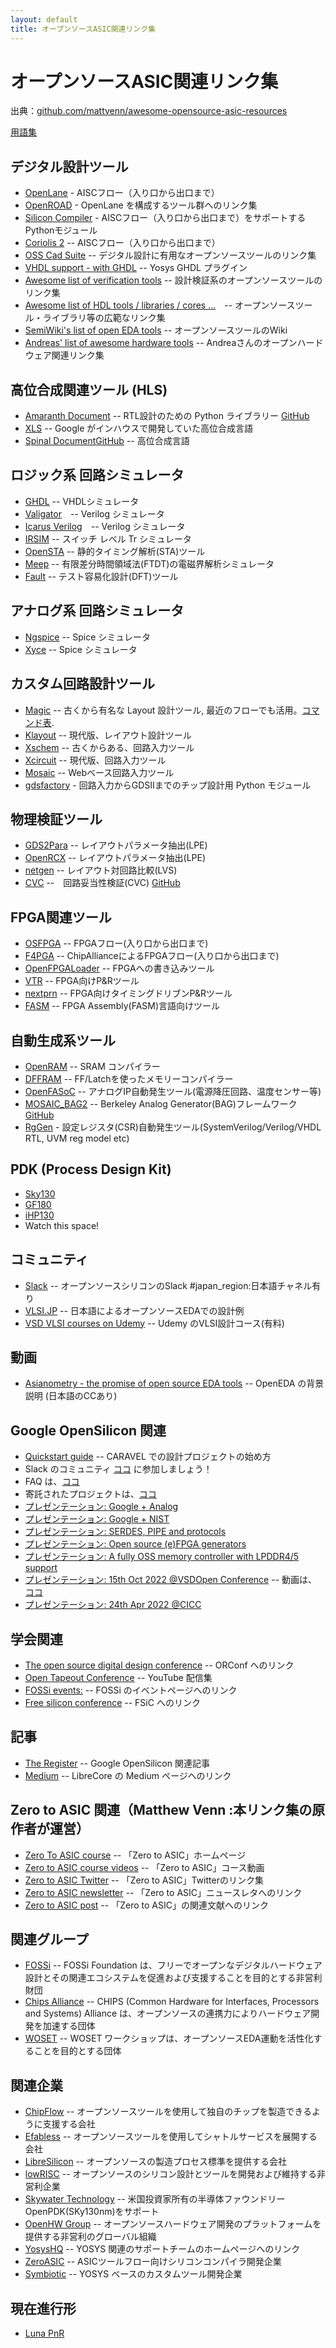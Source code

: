 ```yaml
---
layout: default
title: オープンソースASIC関連リンク集
---
```

# オープンソースASIC関連リンク集

出典：[github.com/mattvenn/awesome-opensource-asic-resources](github.com/mattvenn/awesome-opensource-asic-resources) 

[用語集](https://zerotoasiccourse.com/terminology/)

## デジタル設計ツール

* [OpenLane](https://openlane.readthedocs.io/en/latest/) - AISCフロー（入り口から出口まで）
* [OpenROAD](https://github.com/The-OpenROAD-Project) - OpenLane を構成するツール群へのリンク集
* [Silicon Compiler](https://www.siliconcompiler.com/) - AISCフロー（入り口から出口まで）をサポートするPythonモジュール
* [Coriolis 2](http://coriolis.lip6.fr/) -- AISCフロー（入り口から出口まで）
* [OSS Cad Suite](https://github.com/YosysHQ/oss-cad-suite-build) -- デジタル設計に有用なオープンソースツールのリンク集
* [VHDL support - with GHDL](https://docs.google.com/document/d/1RAQWjmxpJndlEJdLWXK8irIqWuYTstqu7pU3tOIFccc/edit) -- Yosys GHDL プラグイン
* [Awesome list of verification tools](https://github.com/troyguo/awesome-dv) -- 設計検証系のオープンソースツールのリンク集
* [Awesome list of HDL tools / libraries / cores ...](https://hdl.github.io/awesome/)　-- オープンソースツール・ライブラリ等の広範なリンク集
* [SemiWiki's list of open EDA tools](https://semiwiki.com/wikis/industry-wikis/eda-open-source-tools-wiki/) -- オープンソースツールのWiki
* [Andreas' list of awesome hardware tools](https://github.com/aolofsson/awesome-hardware-tools) -- Andreaさんのオープンハードウェア関連リンク集

## 高位合成関連ツール (HLS)

* [Amaranth Document](https://amaranth-lang.org/docs/amaranth/latest/) -- RTL設計のための Python ライブラリー [GitHub](https://github.com/amaranth-lang) 
* [XLS](https://google.github.io/xls/) -- Google がインハウスで開発していた高位合成言語
* [Spinal Document](https://spinalhdl.github.io/SpinalDoc-RTD/master/index.html)[GitHub](https://github.com/SpinalHDL/SpinalHDL) -- 高位合成言語

## ロジック系 回路シミュレータ

* [GHDL](https://github.com/ghdl/ghdl) -- VHDLシミュレータ
* [Valigator](https://github.com/verilator/verilator)　-- Verilog シミュレータ
* [Icarus Verilog](https://github.com/steveicarus/iverilog)　-- Verilog シミュレータ
* [IRSIM](http://opencircuitdesign.com/irsim/index.html) -- スイッチ レベル Tr シミュレータ
* [OpenSTA](https://github.com/The-OpenROAD-Project/OpenSTA) -- 静的タイミング解析(STA)ツール
* [Meep](https://github.com/NanoComp/meep) -- 有限差分時間領域法(FTDT)の電磁界解析シミュレータ
* [Fault](https://github.com/AUCOHL/Fault) -- テスト容易化設計(DFT)ツール

## アナログ系 回路シミュレータ

* [Ngspice](http://ngspice.sourceforge.net/) -- Spice シミュレータ
* [Xyce](https://xyce.sandia.gov/) -- Spice シミュレータ

## カスタム回路設計ツール

* [Magic](http://opencircuitdesign.com/magic/) -- 古くから有名な Layout 設計ツール, 最近のフローでも活用。[コマンド表](https://github.com/hpretl/iic-osic/blob/main/magic-cheatsheet/magic_cheatsheet.pdf).
* [Klayout](https://www.klayout.de/) -- 現代版、レイアウト設計ツール
* [Xschem](https://xschem.sourceforge.io/stefan/index.html) -- 古くからある、回路入力ツール
* [Xcircuit](https://github.com/RTimothyEdwards/xcircuit/) -- 現代版、回路入力ツール
* [Mosaic](https://nyancad.github.io/Mosaic/) -- Webベース回路入力ツール
* [gdsfactory](https://gdsfactory.github.io/gdsfactory/) -  回路入力からGDSIIまでのチップ設計用 Python モジュール

## 物理検証ツール

* [GDS2Para](https://github.com/purdue-onchip/gds2Para) -- レイアウトパラメータ抽出(LPE)
* [OpenRCX](https://github.com/The-OpenROAD-Project/OpenRCX) -- レイアウトパラメータ抽出(LPE)
* [netgen](https://github.com/RTimothyEdwards/netgen) -- レイアウト対回路比較(LVS)
* [CVC](https://shuharisystem.com/?page_id=185) --　回路妥当性検証(CVC) [GitHub](https://github.com/d-m-bailey/cvc)

## FPGA関連ツール
* [OSFPGA](https://github.com/os-fpga) -- FPGAフロー(入り口から出口まで)
* [F4PGA](https://github.com/chipsalliance/f4pga) -- ChipAllianceによるFPGAフロー(入り口から出口まで)
* [OpenFPGALoader](https://github.com/trabucayre/openFPGALoader) -- FPGAへの書き込みツール
* [VTR](https://github.com/verilog-to-routing/vtr-verilog-to-routing) -- FPGA向けP&Rツール
* [nextprn](https://github.com/YosysHQ/nextpnr) -- FPGA向けタイミングドリブンP&Rツール
* [FASM](https://github.com/chipsalliance/fasm) -- FPGA Assembly(FASM)言語向けツール


## 自動生成系ツール

* [OpenRAM](https://openram.soe.ucsc.edu/) -- SRAM コンパイラー
* [DFFRAM](https://github.com/Cloud-V/DFFRAM) -- FF/Latchを使ったメモリーコンパイラー
* [OpenFASoC](https://github.com/idea-fasoc/OpenFASOC) -- アナログIP自動発生ツール(電源降圧回路、温度センサー等)
* [MOSAIC_BAG2](https://mosaic_group.gitlab.io/mosaic_BAG/virtuoso_template) -- Berkeley Analog Generator(BAG)フレームワーク [GitHub](https://gitlab.com/mosaic_group/mosaic_BAG/virtuoso_template)
* [RgGen](https://github.com/rggen/rggen) - 設定レジスタ(CSR)自動発生ツール(SystemVerilog/Verilog/VHDL RTL, UVM reg model etc)

## PDK (Process Design Kit)

* [Sky130](https://skywater-pdk.readthedocs.io/en/main/)
* [GF180](https://github.com/google/gf180mcu-pdk)
* [iHP130](https://github.com/IHP-GmbH/IHP-Open-PDK)
* Watch this space!

## コミュニティ

* [Slack](https://join.slack.com) -- オープンソースシリコンのSlack #japan_region:日本語チャネル有り
* [VLSI.JP](https://vlsi.jp/) -- 日本語によるオープンソースEDAでの設計例
* [VSD VLSI courses on Udemy](https://www.udemy.com/course/vlsi-academy-custom-layout/) -- Udemy のVLSI設計コース(有料)

## 動画

* [Asianometry - the promise of open source EDA tools](https://www.youtube.com/watch?v=OmEbzRp_NGg) -- OpenEDA の背景説明 (日本語のCCあり)

## Google OpenSilicon 関連

* [Quickstart guide](https://caravel-user-project.readthedocs.io/en/latest/quickstart.html) -- CARAVEL での設計プロジェクトの始め方
* Slack のコミュニティ [ココ](https://join.slack.com/) に参加しましょう！
* FAQ は、[ココ](https://docs.google.com/document/d/1Y7LuP_0dJ_vmD8G_Twc6qc97fj7aW5pRV5nAjN2oOUk/edit#heading=h.dabsoa4nkp71)
* 寄託されたプロジェクトは、[ココ](https://platform.efabless.com/projects/public) 
* [プレゼンテーション: Google + Analog](https://bit.ly/goog-analog)
* [プレゼンテーション: Google + NIST](https://bit.ly/goog-nist)
* [プレゼンテーション: SERDES, PIPE and protocols](https://bit.ly/open-pipe-talk)
* [プレゼンテーション: Open source (e)FPGA generators](https://bit.ly/goog-fpga-22q3)
* [プレゼンテーション: A fully OSS memory controller with LPDDR4/5 support](https://bit.ly/ops21-litedram)
* [プレゼンテーション: 15th Oct 2022 @VSDOpen Conference](https://bit.ly/vsdopen22-goog) -- 動画は、[ココ](https://bit.ly/vsdopen22-goog-video)
* [プレゼンテーション: 24th Apr 2022 @CICC](https://bit.ly/cicc22-edu-goog)

## 学会関連

* [The open source digital design conference](https://orconf.org/) -- ORConf へのリンク
* [Open Tapeout Conference](https://www.youtube.com/playlist?list=PLyynFETmdQDQdLCIu_HJBFNY17AAFp5W7) -- YouTube 配信集
* [FOSSi events:](https://www.fossi-foundation.org/events) -- FOSSi のイベントページへのリンク
* [Free silicon conference](https://wiki.f-si.org/index.php?title=Main_Page) -- FSiC へのリンク

## 記事

* [The Register](https://www.theregister.com/2020/07/03/open_chip_hardware/) -- Google OpenSilicon 関連記事
* [Medium](https://medium.com/librecores) -- LibreCore の Medium ページへのリンク

## Zero to ASIC 関連（Matthew Venn :本リンク集の原作者が運営）

* [Zero To ASIC course](https://zerotoasiccourse.com/) -- 「Zero to ASIC」ホームページ
* [Zero to ASIC course videos](https://www.youtube.com/zerotoasic) -- 「Zero to ASIC」コース動画
* [Zero to ASIC Twitter](https://twitter.com/matthewvenn/lists) -- 「Zero to ASIC」Twitterのリンク集
* [Zero to ASIC newsletter](https://zerotoasiccourse.com/newsletter/) -- 「Zero to ASIC」ニュースレタへのリンク
* [Zero to ASIC post](https://zerotoasiccourse.com/post/) -- 「Zero to ASIC」の関連文献へのリンク

## 関連グループ

* [FOSSi](https://www.fossi-foundation.org/) -- FOSSi Foundation は、フリーでオープンなデジタルハードウェア設計とその関連エコシステムを促進および支援することを目的とする非営利財団
* [Chips Alliance](https://chipsalliance.org/) -- CHIPS (Common Hardware for Interfaces, Processors and Systems) Alliance は、オープンソースの連携力によりハードウェア開発を加速する団体
* [WOSET](https://woset-workshop.github.io/) -- WOSET ワークショップは、オープンソースEDA運動を活性化することを目的とする団体

## 関連企業

* [ChipFlow](https://www.chipflow.io/) -- オープンソースツールを使用して独自のチップを製造できるように支援する会社
* [Efabless](https://efabless.com/) -- オープンソースツールを使用してシャトルサービスを展開する会社
* [LibreSilicon](https://libresilicon.com/) -- オープンソースの製造プロセス標準を提供する会社
* [lowRISC](https://lowrisc.org/open-silicon/) -- オープンソースのシリコン設計とツールを開発および維持する非営利企業
* [Skywater Technology](https://www.skywatertechnology.com/) -- 米国投資家所有の半導体ファウンドリー OpenPDK(SKy130nm)をサポート
* [OpenHW Group](https://www.openhwgroup.org/) -- オープンソースハードウェア開発のプラットフォームを提供する非営利のグローバル組織
* [YosysHQ](https://www.yosyshq.com/) -- YOSYS 関連のサポートチームのホームページへのリンク
* [ZeroASIC](https://www.zeroasic.com/) -- ASICツールフロー向けシリコンコンパイラ開発企業
* [Symbiotic](https://www.symbioticeda.com/) -- YOSYS ベースのカスタムツール開発企業

## 現在進行形

* [Luna PnR](https://github.com/asicsforthemasses)
